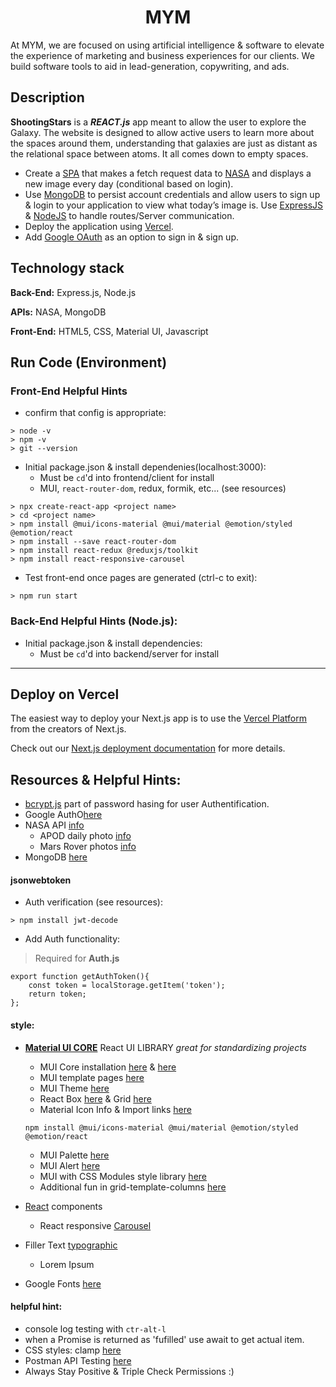 <h1 align="center"> MYM </h1>

At MYM, we are focused on using artificial intelligence &amp; software to elevate the experience of marketing and business experiences for our clients. We build software tools to aid in lead-generation, copywriting, and ads.

## Description
**ShootingStars** is a ***REACT.js*** app meant to allow the user to explore the Galaxy. The website is designed to allow active users to learn more about the spaces around them, understanding that galaxies are just as distant as the relational space between atoms. It all comes down to empty spaces. 

-  Create a [SPA](https://geekflare.com/single-page-applications/) that makes a fetch request data to [NASA](https://www.nasa.gov/multimedia/imagegallery/index.html) and displays a new image every day (conditional based on login).
- Use [MongoDB](https://www.mongodb.com/docs/drivers/node/current/quick-start/) to persist account credentials and allow users to sign up & login to your application to view what today’s image is. Use [ExpressJS](https://expressjs.com/) & [NodeJS](https://nodejs.org/en) to handle routes/Server communication.
- Deploy the application using [Vercel](https://vercel.com/).
- Add [Google OAuth](https://developers.google.com/identity/sign-in/web/sign-in) as an option to sign in & sign up. 

## Technology stack
**Back-End:** Express.js, Node.js

**APIs:** NASA, MongoDB 

**Front-End:** HTML5, CSS, Material UI, Javascript


## Run Code (Environment)

### Front-End Helpful Hints 
- confirm that config is appropriate:
```
> node -v
> npm -v
> git --version
```

- Initial package.json & install dependenies(localhost:3000):
    - Must be `cd`'d into frontend/client for install
    - MUI, `react-router-dom`, redux, formik, etc... (see resources)
```
> npx create-react-app <project name>
> cd <project name>
> npm install @mui/icons-material @mui/material @emotion/styled @emotion/react
> npm install --save react-router-dom
> npm install react-redux @reduxjs/toolkit
> npm install react-responsive-carousel
```
- Test front-end once pages are generated (ctrl-c to exit):
```
> npm run start
```

### Back-End Helpful Hints (Node.js):
- Initial package.json & install dependencies:
    - Must be `cd`'d into backend/server for install
  
  
--------------------------
## Deploy on Vercel

The easiest way to deploy your Next.js app is to use the [Vercel Platform](https://vercel.com/new?utm_medium=default-template&filter=next.js&utm_source=create-next-app&utm_campaign=create-next-app-readme) from the creators of Next.js.

Check out our [Next.js deployment documentation](https://nextjs.org/docs/deployment) for more details.

## Resources & Helpful Hints:

- [bcrypt.js](https://www.npmjs.com/package/bcryptjs) part of password hasing for user Authentification. 
- Google AuthO[here](https://developers.google.com/identity/sign-in/web/sign-in)
- NASA API [info](https://api.nasa.gov/)
    - APOD daily photo [info](https://api.nasa.gov/?ref=its-foss)
    - Mars Rover photos [info](https://api.nasa.gov/?ref=its-foss#authentication)
- MongoDB [here]()

#### jsonwebtoken 
- Auth verification (see resources):
```
> npm install jwt-decode
```

- Add Auth functionality:
> Required for **Auth.js**
```
export function getAuthToken(){
    const token = localStorage.getItem('token');
    return token;
};
```



#### **style:** 
- **[Material UI CORE](https://mui.com/)** React UI LIBRARY *great for standardizing projects*
    - MUI Core installation [here](https://www.npmjs.com/package/@mui/material) & [here](https://mui.com/material-ui/getting-started/installation/)
    - MUI template pages [here](https://mui.com/material-ui/getting-started/templates/)
    - MUI Theme [here](https://mui.com/material-ui/customization/theming/)
    - React Box [here](https://mui.com/material-ui/react-box/) & Grid [here](https://mui.com/material-ui/react-grid/)
    - Material Icon Info & Import links [here](https://mui.com/material-ui/material-icons/)
    ```
    npm install @mui/icons-material @mui/material @emotion/styled @emotion/react
    ```
    - MUI Palette [here](https://mui.com/material-ui/customization/palette/)
    - MUI Alert [here](https://mui.com/material-ui/react-alert/)
    - MUI with CSS Modules style library [here](https://mui.com/material-ui/guides/interoperability/)
    - Additional fun in grid-template-columns [here](https://developer.mozilla.org/en-US/docs/Web/CSS/grid-template-columns)

- [React](https://react.dev/) components
    - React responsive [Carousel](https://www.npmjs.com/package/react-responsive-carousel)
- Filler Text [typographic](https://generator.lorem-ipsum.info/)
    - Lorem Ipsum 
- Google Fonts [here](https://fonts.google.com/)

#### **helpful hint:** 
- console log testing with `ctr-alt-l` 
- when a Promise is returned as 'fufilled' use await to get actual item.
- CSS styles: clamp [here](https://developer.mozilla.org/en-US/docs/Web/CSS/clamp)
- Postman API Testing [here](https://www.postman.com/)
- Always Stay Positive & Triple Check Permissions :)